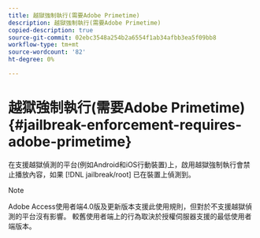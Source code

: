 ```yaml
---
title: 越獄強制執行(需要Adobe Primetime)
description: 越獄強制執行(需要Adobe Primetime)
copied-description: true
source-git-commit: 02ebc3548a254b2a6554f1ab34afbb3ea5f09bb8
workflow-type: tm+mt
source-wordcount: '82'
ht-degree: 0%

---
```


# 越獄強制執行(需要Adobe Primetime) {#jailbreak-enforcement-requires-adobe-primetime}

在支援越獄偵測的平台(例如Android和iOS行動裝置)上，啟用越獄強制執行會禁止播放內容，如果 [!DNL jailbreak/root] 已在裝置上偵測到。

>[!NOTE]
>
>Adobe Access使用者端4.0版及更新版本支援此使用規則，但對於不支援越獄偵測的平台沒有影響。 較舊使用者端上的行為取決於授權伺服器支援的最低使用者端版本。
